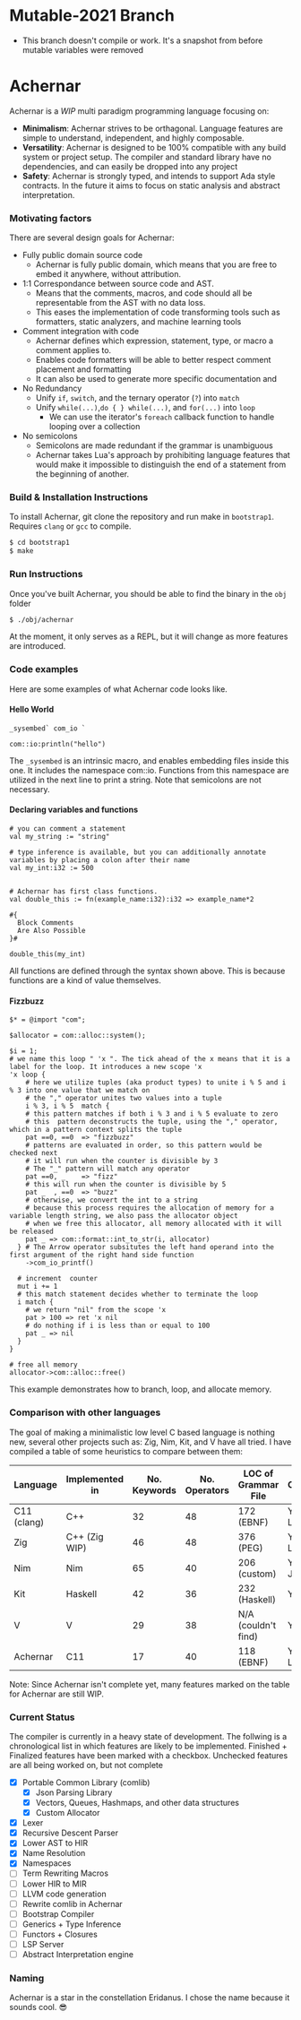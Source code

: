 # Mutable-2021 Branch

* This branch doesn't compile or work. It's a snapshot from before mutable variables were removed

# Achernar

Achernar is a *WIP* multi paradigm programming language focusing on:

* **Minimalism**: Achernar strives to be orthagonal. Language features are simple to understand, independent, and highly composable.
* **Versatility**: Achernar is designed to be 100% compatible with any build system or project setup. The compiler and standard library have no dependencies, and can easily be dropped into any project
* **Safety**: Achernar is strongly typed, and intends to support Ada style contracts. In the future it aims to focus on static analysis and abstract interpretation.

### Motivating factors

There are several design goals for Achernar:

* Fully public domain source code
  * Achernar is fully public domain, which means that you are free to embed it anywhere, without attribution.
* 1:1 Correspondance between source code and AST. 
  * Means that the comments, macros, and code should all be representable from the AST with no data loss. 
  * This eases the implementation of code transforming tools such as formatters, static analyzers, and machine learning tools
* Comment integration with code
  * Achernar defines which expression, statement, type, or macro a comment applies to. 
  * Enables code formatters will be able to better respect comment placement and formatting
  * It can also be used to generate more specific documentation and 
* No Redundancy
  * Unify `if`, `switch`, and the ternary operator (`?`) into `match`
  * Unify `while(...)`,`do { } while(...)`, and `for(...)` into `loop`
    * We can use the iterator's `foreach` callback function to handle looping over a collection
* No semicolons
  * Semicolons are made redundant if the grammar is unambiguous
  * Achernar takes Lua's approach by prohibiting language features that would make it impossible to distinguish the end of a statement from the beginning of another.
 
 
### Build & Installation Instructions

To install Achernar, git clone the repository and run make in `bootstrap1`. Requires `clang` or `gcc` to compile.

```bash
$ cd bootstrap1
$ make
```

### Run Instructions

Once you've built Achernar, you should be able to find the binary in the `obj` folder

```bash
$ ./obj/achernar
```

At the moment, it only serves as a REPL, but it will change as more features are introduced.
 
### Code examples

Here are some examples of what Achernar code looks like. 

#### Hello World

```
_sysembed` com_io `

com::io:println("hello")

```

The `_sysembed` is an intrinsic macro, and enables embedding files inside this one. It includes the namespace com::io. Functions from this namespace are utilized in the next line to print a string. Note that semicolons are not necessary.

#### Declaring variables and functions
```
# you can comment a statement
val my_string := "string"

# type inference is available, but you can additionally annotate variables by placing a colon after their name
val my_int:i32 := 500


# Achernar has first class functions. 
val double_this := fn(example_name:i32):i32 => example_name*2

#{ 
  Block Comments
  Are Also Possible
}#

double_this(my_int)
```

All functions are defined through the syntax shown above. This is because functions are a kind of value themselves.

#### Fizzbuzz 
```
$* = @import "com";

$allocator = com::alloc::system();

$i = 1;
# we name this loop " 'x ". The tick ahead of the x means that it is a label for the loop. It introduces a new scope 'x
'x loop {
    # here we utilize tuples (aka product types) to unite i % 5 and i % 3 into one value that we match on
    # the "," operator unites two values into a tuple
    i % 3, i % 5  match {
    # this pattern matches if both i % 3 and i % 5 evaluate to zero
    # this  pattern deconstructs the tuple, using the "," operator, which in a pattern context splits the tuple
    pat ==0, ==0  => "fizzbuzz"
    # patterns are evaluated in order, so this pattern would be checked next
    # it will run when the counter is divisible by 3
    # The "_" pattern will match any operator
    pat ==0, _    => "fizz"
    # this will run when the counter is divisible by 5
    pat _  , ==0  => "buzz"
    # otherwise, we convert the int to a string
    # because this process requires the allocation of memory for a variable length string, we also pass the allocator object
    # when we free this allocator, all memory allocated with it will be released
    pat _ => com::format::int_to_str(i, allocator)
  } # The Arrow operator subsitutes the left hand operand into the first argument of the right hand side function 
    ->com_io_printf()
    
  # increment  counter
  mut i += 1
  # this match statement decides whether to terminate the loop
  i match {
    # we return "nil" from the scope 'x
    pat > 100 => ret 'x nil
    # do nothing if i is less than or equal to 100
    pat _ => nil
  }
}

# free all memory
allocator->com::alloc::free()

```
This example demonstrates how to branch, loop, and allocate memory.


### Comparison with other languages

The goal of making a minimalistic low level C based language is nothing new, several other projects such as: Zig, Nim, Kit, and V have all tried. I have compiled a table of some heuristics to compare between them:

| Language    | Implemented in | No. Keywords | No. Operators | LOC of Grammar File | Compiled   | Interpreted | Macros                  | Generics | Pattern Matching | Operator Overloading | Closures | Garbage Collection | Configurable Allocator | Algebraic Data Types | Github Stars  |
|  ---        |  ---           |  ---         |  ---          |  ---                |  ---       |   ---       |  ---                    |  ---     |  ---             |   ---                |  ---     |  ---               |  ---                   |  ---                 |  ---          |
| C11 (clang) | C++            | 32           | 48            | 172 (EBNF)          | Yes, LLVM  | No          | Yes (Text Substitution) | No       | No               | No                   | No       | No                 | No (stdlib uses malloc)| No                   | 5300 (mirror) |
| Zig         | C++ (Zig WIP)  | 46           | 48            | 376 (PEG)           | Yes, LLVM  | No          | No                      | Yes      | No               | No                   | No       | No                 | Yes                    | Yes                  | 6000          |
| Nim         | Nim            | 65           | 40            | 206 (custom)        | Yes, C, JS | Yes,        | Yes (Ast Substitution)  | Yes      | Yes              | Yes                  | Yes      | Yes                | No                     | Yes                  | 9600          |
| Kit         | Haskell        | 42           | 36            | 232 (Haskell)       | Yes, C     | Yes         | Yes (Term Rewriting)    | Yes      | Yes              | Yes                  | No       | Yes                | No                     | Yes                  | 950           |
| V           | V              | 29           | 38            | N/A (couldn't find) | Yes, C     | No          | No                      | Yes      | Yes              | Yes                  | No       | No                 | No (depends on C)      | Yes                  | 17900         |
| Achernar    | C11            | 17           | 40            | 118 (EBNF)          | Yes, LLVM  | Yes         | Yes (Term Rewriting)    | Yes      | Yes              | No                   | Yes      | No                 | Yes                    | Yes                  | 0             |

Note: Since Achernar isn't complete yet, many features marked on the table for Achernar are still WIP.

### Current Status

The compiler is currently in a heavy state of development. The follwing is a chronological list in which features are likely to be implemented. Finished + Finalized features have been marked with a checkbox. Unchecked features are all being worked on, but not complete

- [x] Portable Common Library (comlib)
  - [x] Json Parsing Library
  - [x] Vectors, Queues, Hashmaps, and other data structures
  - [x] Custom Allocator
- [x] Lexer
- [x] Recursive Descent Parser
- [x] Lower AST to HIR
- [x] Name Resolution
- [x] Namespaces
- [ ] Term Rewriting Macros
- [ ] Lower HIR to MIR
- [ ] LLVM code generation
- [ ] Rewrite comlib in Achernar
- [ ] Bootstrap Compiler
- [ ] Generics + Type Inference
- [ ] Functors + Closures
- [ ] LSP Server
- [ ] Abstract Interpretation engine

### Naming

Achernar is a star in the constellation Eridanus. I chose the name because it sounds cool. 😎

